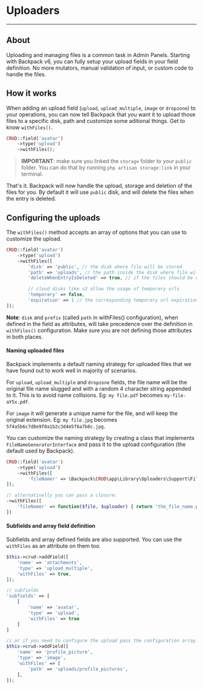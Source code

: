 # Uploaders

---

<a name="upload-about"></a>
## About

Uploading and managing files is a common task in Admin Panels. Starting with Backpack v6, you can fully setup your upload fields in your field definition. No more mutators, manual validation of input, or custom code to handle the files.

<a name="upload-how-it-works"></a>
## How it works

When adding an upload field (`upload`, `upload_multiple`, `image` or `dropzone`) to your operations, you can now tell Backpack that you want it to upload those files to a specific disk, path and customize some aditional things. Get to know `withFiles()`. 
    
```php
CRUD::field('avatar')
    ->type('upload')
    ->withFiles();
```
> **IMPORTANT**: make sure you linked the `storage` folder to your `public` folder. You can do that by running `php artisan storage:link` in your terminal.

That's it. Backpack will now handle the upload, storage and deletion of the files for you. By default it will use `public` disk, and will delete the files when the entry is deleted.

<a name="upload-configuration"></a>
## Configuring the uploads

The `withFiles()` method accepts an array of options that you can use to customize the upload. 

```php
CRUD::field('avatar')
    ->type('upload')
    ->withFiles([
        'disk' => 'public', // the disk where file will be stored
        'path' => 'uploads', // the path inside the disk where file will be stored
        'deleteWhenEntryIsDeleted' => true, // if the files should be deleted when entry is deleted

        // cloud disks like s3 allow the usage of temporary urls
        'temporary' => false, 
        'expiration' => 1 // the corresponding temporary url expiration time in minutes
]);
```
**Note**: `disk` and `prefix` (called `path` in withFiles() configuration), when defined in the field as attributes, will take precedence over the definition in `withFiles()` configuration. 
Make sure you are not defining those attributes in both places.

<a name="upload-name-files"></a>
#### Naming uploaded files

Backpack implements a default naming strategy for uploaded files that we have found out to work well in majority of scenarios. 

For `upload`, `upload_multiple` and `dropzone` fields, the file name will be the original file name slugged and with a random 4 character string appended to it. This is to avoid name collisions. Eg: `my file.pdf` becomes `my-file-aY5x.pdf`.

For `image` it will generate a unique name for the file, and will keep the original extension. Eg: `my file.jpg` becomes `5f4a5b6c7d8e9f0a1b2c3d4e5f6a7b8c.jpg`.

You can customize the naming strategy by creating a class that implements `FileNameGeneratorInterface` and pass it to the upload configuration (the default used by Backpack).

```php
CRUD::field('avatar')
    ->type('upload')
    ->withFiles([
        'fileNamer' => \Backpack\CRUD\app\Library\Uploaders\Support\FileNameGenerator::class,
]);

// alternativelly you can pass a closure:
->withFiles([
    'fileNamer' => function($file, $uploader) { return 'the_file_name.png'; },
])
```
<a name="upload-subfields-array"></a>
#### Subfields and array field definition

Subfields and array defined fields are also supported. You can use the `withFiles` as an attribute on them too.

```php
$this->crud->addField([
    'name' => 'attachments',
    'type' => 'upload_multiple',
    'withFiles' => true,
]);

// subfields
'subfields' => [
    [
        'name' => 'avatar',
        'type' => 'upload', 
        'withFiles' => true
    ]
]

// or if you need to configure the upload pass the configuration array:
$this->crud->addField([
    'name' => 'profile_picture',
    'type' => 'image',
    'withFiles' => [
        'path' => 'uploads/profile_pictures',
    ],
]);
```